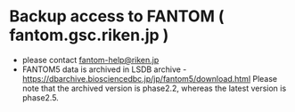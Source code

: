 # Backup access to FANTOM ( fantom.gsc.riken.jp )

* please contact fantom-help@riken.jp 
* FANTOM5 data is archived in LSDB archive - https://dbarchive.biosciencedbc.jp/jp/fantom5/download.html Please note that the archived version is phase2.2, whereas the latest version is phase2.5. 
